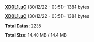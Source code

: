[**XD0L1LuC**](/data/XD0L1LuC.txt) (30/12/22 - 03:51)- 1384 bytes

[**XD0L1LuC**](/data/XD0L1LuC.txt) (30/12/22 - 03:51)- 1384 bytes

**Total Datas**: 2235

**Total Size**: 14.40 MB / 14.4 MB